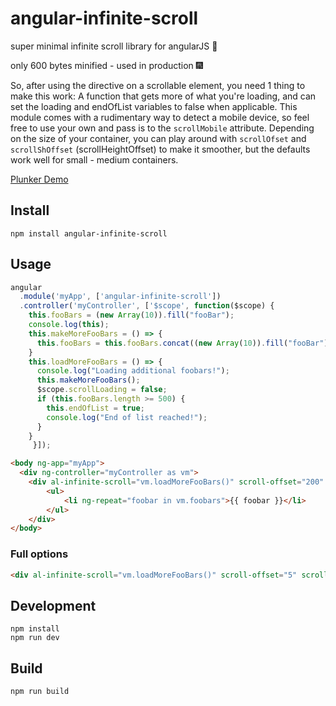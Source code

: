 # angular-infinite-scroll
super minimal infinite scroll library for angularJS :file_folder:

only 600 bytes minified - used in production :fireworks:

So, after using the directive on a scrollable element, you need 1 thing to make this work:
A function that gets more of what you're loading, and can set the loading and endOfList variables to false when applicable.
This module comes with a rudimentary way to detect a mobile device, so feel free to use your own and pass is to the `scrollMobile` attribute.
Depending on the size of your container, you can play around with `scrollOfset` and `scrollShOffset` (scrollHeightOffset) to make it smoother, but the defaults work well for small - medium containers.

[Plunker Demo](https://embed.plnkr.co/dzrRJRuCRfj442Onak0s/)

## Install
```
npm install angular-infinite-scroll
```

## Usage
```javascript
angular
  .module('myApp', ['angular-infinite-scroll'])
  .controller('myController', ['$scope', function($scope) {
    this.fooBars = (new Array(10)).fill("fooBar");
    console.log(this);
    this.makeMoreFooBars = () => {
      this.fooBars = this.fooBars.concat((new Array(10)).fill("fooBar"));
    }
    this.loadMoreFooBars = () => {
      console.log("Loading additional foobars!");
      this.makeMoreFooBars();
      $scope.scrollLoading = false;
      if (this.fooBars.length >= 500) {
        this.endOfList = true;
        console.log("End of list reached!");
      }
    }
     }]);
```

```html
<body ng-app="myApp">
  <div ng-controller="myController as vm">
    <div al-infinite-scroll="vm.loadMoreFooBars()" scroll-offset="200" scroll-unbind="vm.endOfList">
        <ul>
            <li ng-repeat="foobar in vm.foobars">{{ foobar }}</li>
        </ul>
    </div>
</body>
```

### Full options
```html
<div al-infinite-scroll="vm.loadMoreFooBars()" scroll-offset="5" scroll-unbind="vm.endOfList" scroll-mobile="someMobileDetectionFn()" scroll-sh-offset="200"></div>
```

## Development
```
npm install
npm run dev
```

## Build
```
npm run build
```
